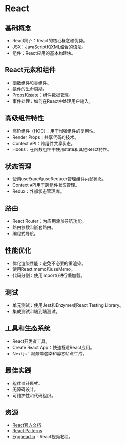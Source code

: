 # React 

## 基础概念
- React简介：React的核心概念和优势。
- JSX：JavaScript和XML结合的语法。
- 组件：React应用的基本构建块。

## React元素和组件
- 函数组件和类组件。
- 组件的生命周期。
- Props和state：组件数据管理。
- 事件处理：如何在React中处理用户输入。

## 高级组件特性
- 高阶组件（HOC）：用于增强组件的复用性。
- Render Props：共享代码的技术。
- Context API：跨组件共享状态。
- Hooks：在函数组件中使用state和其他React特性。

## 状态管理
- 使用useState和useReducer管理组件内部状态。
- Context API用于跨组件状态管理。
- Redux：外部状态管理库。

## 路由
- React Router：为应用添加导航功能。
- 路由参数和嵌套路由。
- 编程式导航。

## 性能优化
- 优化渲染性能：避免不必要的重渲染。
- 使用React.memo和useMemo。
- 代码分割：使用import()进行懒加载。

## 测试
- 单元测试：使用Jest和Enzyme或React Testing Library。
- 集成测试和端到端测试。

## 工具和生态系统
- React开发者工具。
- Create React App：快速搭建React应用。
- Next.js：服务端渲染和静态站点生成。

## 最佳实践
- 组件设计模式。
- 无障碍设计。
- 可维护性和代码组织。

## 资源
- [React官方文档](https://reactjs.org/docs/getting-started.html)
- [React Patterns](https://reactpatterns.com/)
- [Egghead.io](https://egghead.io/) - React视频教程。
